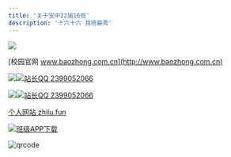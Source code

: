 ```yaml
---
title: '关于宝中22届16班'
description: '十六十六 我班最秀'
---
```




![](https://static2.ivwen.com/users/72109688/90ea38a10ea9bede9633a495fe596d29.jpg)

[校园官网 www.baozhong.com.cn](http://www.baozhong.com.cn)

[![](http://p.qlogo.cn/gh/627555399/627555399/100)](https://jq.qq.com/?_wv=1027&k=5HQtRtH)[![站长QQ 2399052066](https://img.shields.io/badge/班级群-627555399-3aa?style=flat-square&logo=tencent-qq)](https://jq.qq.com/?_wv=1027&k=5HQtRtH)

[![](http://thirdqq.qlogo.cn/g?b=qq&nk=2399052066&s=3)](http://wpa.qq.com/msgrd?v=3&uin=2399052066&site=qq&menu=yes)[![站长QQ 2399052066](https://img.shields.io/badge/站长QQ-2399052066-3af?style=flat-square&logo=tencent-qq)](http://wpa.qq.com/msgrd?v=3&uin=2399052066&site=qq&menu=yes)

[个人网站 zhilu.fun](http://zhilu.fun)

[![](http://p.qlogo.cn/gh/895201887/895201887/100)](http://L33Z22L11.gitee.io/app16/new.apk)[班级APP下载](http://L33Z22L11.gitee.io/app16/new.apk)

![qrcode]( http://l33z22l11.gitee.io/app16/qr.png )

